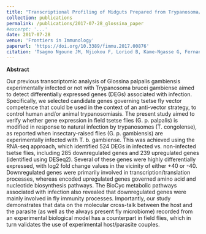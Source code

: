 ```yaml
---
title: "Transcriptional Profiling of Midguts Prepared from Trypanosoma/T. congolense-Positive Glossina palpalis palpalis Collected from Two Distinct Cameroonian Foci: Coordinated Signatures of the Midguts' Remodeling As T. congolense-Supportive Niches."
collection: publications
permalink: /publications/2017-07-28_glossina_paper
#excerpt: '...'
date: 2017-07-28
venue: 'Frontiers in Immunology'
paperurl: 'https://doi.org/10.3389/fimmu.2017.00876'
citation: 'Tsagmo Ngoune JM, Njiokou F, Loriod B, Kame-Ngasse G, Fernandez-Nunez N, Rioualen C, van Helden J and Geiger A (2017) Transcriptional Profiling of Midguts Prepared from Trypanosoma/T. congolense-Positive Glossina palpalis palpalis Collected from Two Distinct Cameroonian Foci: Coordinated Signatures of the Midguts’ Remodeling As T. congolense-Supportive Niches. Front. Immunol. 8:876. doi: 10.3389/fimmu.2017.00876'
---
```


**Abstract**

Our previous transcriptomic analysis of Glossina palpalis gambiensis experimentally infected or not with Trypanosoma brucei gambiense 
aimed to detect differentially expressed genes (DEGs) associated with infection. Specifically, we selected candidate genes governing tsetse fly vector competence 
that could be used in the context of an anti-vector strategy, to control human and/or animal trypanosomiasis. The present study aimed to verify 
whether gene expression in field tsetse flies (G. p. palpalis) is modified in response to natural infection by trypanosomes (T. congolense), 
as reported when insectary-raised flies (G. p. gambiensis) are experimentally infected with T. b. gambiense. This was achieved using the RNA-seq approach, 
which identified 524 DEGs in infected vs. non-infected tsetse flies, including 285 downregulated genes and 239 upregulated genes (identified using DESeq2). 
Several of these genes were highly differentially expressed, with log2 fold change values in the vicinity of either +40 or -40. 
Downregulated genes were primarily involved in transcription/translation processes, whereas encoded upregulated genes 
governed amino acid and nucleotide biosynthesis pathways. The BioCyc metabolic pathways associated with infection also revealed that 
downregulated genes were mainly involved in fly immunity processes. Importantly, 
our study demonstrates that data on the molecular cross-talk between the host and the parasite 
(as well as the always present fly microbiome) recorded from an experimental biological model has a counterpart in field flies, 
which in turn validates the use of experimental host/parasite couples.


